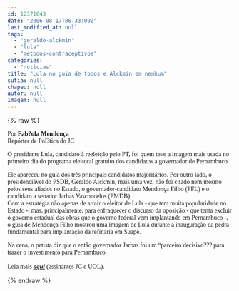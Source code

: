```yaml
---
id: 12371643
date: "2006-08-17T06:33:00Z"
last_modified_at: null
tags:
  - "geraldo-alckmin"
  - "lula"
  - "metodos-contraceptivos"
categories:
  - "noticias"
title: "Lula no guia de todos e Alckmin em nenhum"
sutia: null
chapeu: null
autor: null
imagem: null
---
```

{% raw %}
<p><P><FONT face=Verdana>Por <STRONG>Fab?ola Mendonça</STRONG><BR>Repórter de Pol?tica do JC</FONT></P></p>
<p><P><FONT face=Verdana>O presidente Lula, candidato à reeleição pelo PT, foi quem teve a imagem mais usada no primeiro dia do programa eleitoral gratuito dos candidatos a governador de Pernambuco. </FONT></P></p>
<p><P><FONT face=Verdana>Ele apareceu no guia dos três principais candidatos majoritários. Por outro lado, o presidenciável do PSDB, Geraldo Alckmin, mais uma vez, não foi citado nem mesmo pelos seus aliados no Estado, o governador-candidato Mendonça Filho (PFL) e o candidato a senador Jarbas Vasconcelos (PMDB). <BR>Com a estratégia não apenas de atrair o eleitor de Lula - que tem muita popularidade no Estado -, mas, principalmente, para enfraquecer o discurso da oposição - que tenta excluir o governo estadual das obras que o governo federal vem implantando em Pernambuco -, o guia de Mendonça Filho mostrou uma imagem de Lula durante a inauguração da pedra fundamental para implantação da refinaria em Suape. </FONT></P></p>
<p><P><FONT face=Verdana>Na cena, o petista diz que o então governador Jarbas foi um “parceiro decisivo??? para trazer o investimento para Pernambuco.<BR><BR>Leia mais <STRONG><EM><A href=\"https://jc3.uol.com.br/jornal/2006/08/17/not_196982.php\" target=_blank>aqui</A></EM></STRONG> (assinantes JC e UOL).</FONT></P> </p>
{% endraw %}